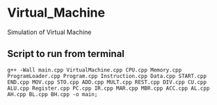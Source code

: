 # Virtual_Machine

Simulation of Virtual Machine

## Script to run from terminal
```
g++ -Wall main.cpp VirtualMachine.cpp CPU.cpp Memory.cpp ProgramLoader.cpp Program.cpp Instruction.cpp Data.cpp START.cpp END.cpp MOV.cpp STO.cpp ADD.cpp MULT.cpp REST.cpp DIV.cpp CU.cpp ALU.cpp Register.cpp PC.cpp IR.cpp MAR.cpp MBR.cpp ACC.cpp AL.cpp AH.cpp BL.cpp BH.cpp -o main;
```

